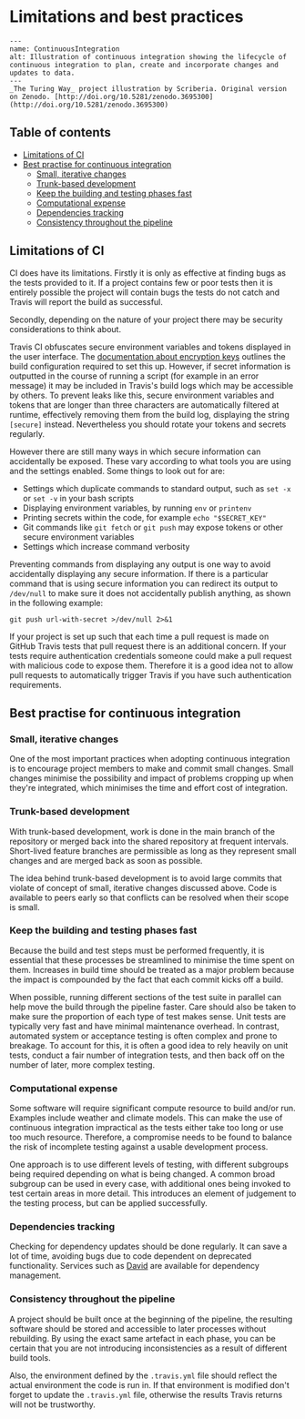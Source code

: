 # Limitations and best practices

```{figure} ../../figures/ContinuousIntegration.jpg
---
name: ContinuousIntegration
alt: Illustration of continuous integration showing the lifecycle of continuous integration to plan, create and incorporate changes and updates to data. 
---
_The Turing Way_ project illustration by Scriberia. Original version on Zenodo. [http://doi.org/10.5281/zenodo.3695300](http://doi.org/10.5281/zenodo.3695300)
```

## Table of contents

- [Limitations of CI](#Limitations_of_CI)
- [Best practise for continuous integration](#Best_practise_for_continuous_integration)
  - [Small, iterative changes](#Small_iterative_changes)
  - [Trunk-based development](#Trunk_based_development)
  - [Keep the building and testing phases fast](#Keep_the_building_and_testing_phases_fast)
  - [Computational expense](#Computational_expense)
  - [Dependencies tracking](#Dependencies_tracking)
  - [Consistency throughout the pipeline](#Consistency_throughout_the_pipeline)

<a name="Limitations_of_CI"></a>
## Limitations of CI

CI does have its limitations. Firstly it is only as effective at finding bugs as the tests provided to it. If a project contains few or poor tests then it is entirely possible the project will contain bugs the tests do not catch and Travis will report the build as successful.

Secondly, depending on the nature of your project there may be security considerations to think about.

Travis CI obfuscates secure environment variables and tokens displayed in the user interface. The [documentation about encryption keys](https://docs.travis-ci.com/user/encryption-keys/) outlines the build configuration required to set this up. However, if secret information is outputted in the course of running a script (for example in an error message) it may be included in Travis's build logs which may be accessible by others. To prevent leaks like this, secure environment variables and tokens that are longer than three characters are automatically filtered at runtime, effectively removing them from the build log, displaying the string `[secure]` instead. Nevertheless you should rotate your tokens and secrets regularly.

 However there are still many ways in which secure information can accidentally be exposed. These vary according to what tools you are using and the settings enabled. Some things to look out for are:

- Settings which duplicate commands to standard output, such as `set -x` or `set -v` in your bash scripts
- Displaying environment variables, by running `env` or `printenv`
- Printing secrets within the code, for example `echo "$SECRET_KEY"`
- Git commands like `git fetch` or `git push` may expose tokens or other secure environment variables
- Settings which increase command verbosity

Preventing commands from displaying any output is one way to avoid accidentally displaying any secure information. If there is a particular command that is using secure information you can redirect its output to `/dev/null` to make sure it does not accidentally publish anything, as shown in the following example:
```
git push url-with-secret >/dev/null 2>&1
```

If your project is set up such that each time a pull request is made on GitHub Travis tests that pull request there is an additional concern. If your tests require authentication credentials someone could make a pull request with malicious code to expose them. Therefore it is a good idea not to allow pull requests to automatically trigger Travis if you have such authentication requirements.

<a name="Best_practise_for_continuous_integration"></a>
## Best practise for continuous integration

<a name="Small_iterative_changes"></a>
### Small, iterative changes

One of the most important practices when adopting continuous integration is to encourage project members to make and commit small changes. Small changes minimise the possibility and impact of problems cropping up when they're integrated, which minimises the time and effort cost of integration.

<a name="Trunk_based_development"></a>
### Trunk-based development

With trunk-based development, work is done in the main branch of the repository or merged back into the shared repository at frequent intervals. Short-lived feature branches are permissible as long as they represent small changes and are merged back as soon as possible.

The idea behind trunk-based development is to avoid large commits that violate of concept of small, iterative changes discussed above. Code is available to peers early so that conflicts can be resolved when their scope is small.

<a name="Keep_the_building_and_testing_phases_fast"></a>
### Keep the building and testing phases fast

Because the build and test steps must be performed frequently, it is essential that these processes be streamlined to minimise the time spent on them. Increases in build time should be treated as a major problem because the impact is compounded by the fact that each commit kicks off a build.

When possible, running different sections of the test suite in parallel can help move the build through the pipeline faster. Care should also be taken to make sure the proportion of each type of test makes sense. Unit tests are typically very fast and have minimal maintenance overhead. In contrast, automated system or acceptance testing is often complex and prone to breakage. To account for this, it is often a good idea to rely heavily on unit tests, conduct a fair number of integration tests, and then back off on the number of later, more complex testing.

### Computational expense

Some software will require significant compute resource to build and/or run. Examples include weather and climate models. This can make the use of continuous integration impractical as the tests either take too long or use too much resource. Therefore, a compromise needs to be found to balance the risk of incomplete testing against a usable development process.

One approach is to use different levels of testing, with different subgroups being required depending on what is being changed. A common broad subgroup can be used in every case, with additional ones being invoked to test certain areas in more detail. This introduces an element of judgement to the testing process, but can be applied successfully.

<a name="Dependencies_tracking"></a>
### Dependencies tracking

Checking for dependency updates should be done regularly. It can save a lot of time, avoiding bugs due to code dependent on deprecated functionality. Services such as [David](https://david-dm.org/) are available for dependency management.

<a name="Consistency_throughout_the_pipeline"></a>
### Consistency throughout the pipeline

A project should be built once at the beginning of the pipeline, the resulting software should be stored and accessible to later processes without rebuilding. By using the exact same artefact in each phase, you can be certain that you are not introducing inconsistencies as a result of different build tools.

Also, the environment defined by the `.travis.yml` file should reflect the actual environment the code is run in. If that environment is modified don't forget to update the `.travis.yml` file, otherwise the results Travis returns will not be trustworthy.
